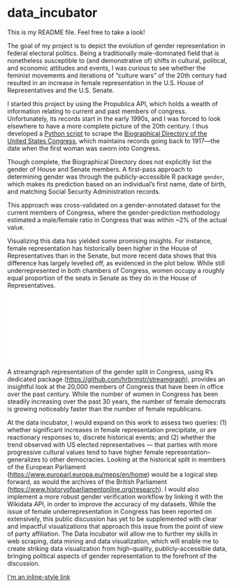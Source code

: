 # data_incubator

This is my README file. Feel free to take a look!

The goal of my project is to depict the evolution of gender representation in federal electoral politics. Being a traditionally male-dominated field that is nonetheless susceptible to (and demonstrative of) shifts in cultural, political, and economic attitudes and events, I was curious to see whether the feminist movements and iterations of “culture wars” of the 20th century had resulted in an increase in female representation in the U.S. House of Representatives and the U.S. Senate.

I started this project by using the Propublica API, which holds a wealth of information relating to current and past members of congress. Unfortunately, its records start in the early 1990s, and I was forced to look elsewhere to have a more complete picture of the 20th century. I thus developed a [Python script](https://github.com/thomatou/data_incubator/blob/master/biography_congress_scraping_cleaning.ipynb) to scrape the [Biographical Directory of the United States Congress](http://bioguide.congress.gov/biosearch/biosearch1.asp), which maintains records going back to 1917—the date when the first woman was sworn into Congress. 

Though complete, the Biographical Directory does not explicitly list the gender of House and Senate members. A first-pass approach to determining gender was through the publicly-accessible R package `gender`, which makes its prediction based on an individual’s first name, date of birth, and matching Social Security Administration records.

This approach was cross-validated on a gender-annotated dataset for the current members of Congress, where the gender-prediction methodology estimated a male/female ratio in Congress that was within ~2% of the actual value.

Visualizing this data has yielded some promising insights. For instance, female representation has historically been higher in the House of Representatives than in the Senate, but more recent data shows that this difference has largely levelled off, as evidenced in the plot below. While still underrepresented in both chambers of Congress, women occupy a roughly equal proportion of the seats in Senate as they do in the House of Representatives.

![](Stacked_bar_chart.pdf)


A streamgraph representation of the gender split in Congress, using R’s dedicated package (https://github.com/hrbrmstr/streamgraph), provides an insightful look at the 20,000 members of Congress that have been in office over the past century. While the number of women in Congress has been steadily increasing over the past 30 years, the number of female democrats is growing noticeably faster than the number of female republicans.



At the data incubator, I would expand on this work to assess two queries: (1) whether significant increases in female representation precipitate, or are reactionary responses to, discrete historical events; and (2) whether the trend observed with US elected representatives — that parties with more progressive cultural values tend to have higher female representation–generalizes to other democracies. Looking at the historical split in members of the European Parliament (https://www.europarl.europa.eu/meps/en/home) would be a logical step forward, as would the archives of the British Parliament (https://www.historyofparliamentonline.org/research). I would also implement a more robust gender verification workflow by linking it with the Wikidata API, in order to improve the accuracy of my datasets.
While the issue of female underrepresentation in Congress has been reported on extensively, this public discussion has yet to be supplemented with clear and impactful visualizations that approach this issue from the point of view of party affiliation. The Data Incubator will allow me to further my skills in web scraping, data mining and data visualization, which will enable me to create striking data visualization from high-quality, publicly-accessible data, bringing political aspects of gender representation to the forefront of the discussion.




[I'm an inline-style link](file:///Users/tchavas/Desktop/Jobs/Seattle/Job/Coding/data_incubator/Capstone/cleaned_datasets/streamgraph.html)
